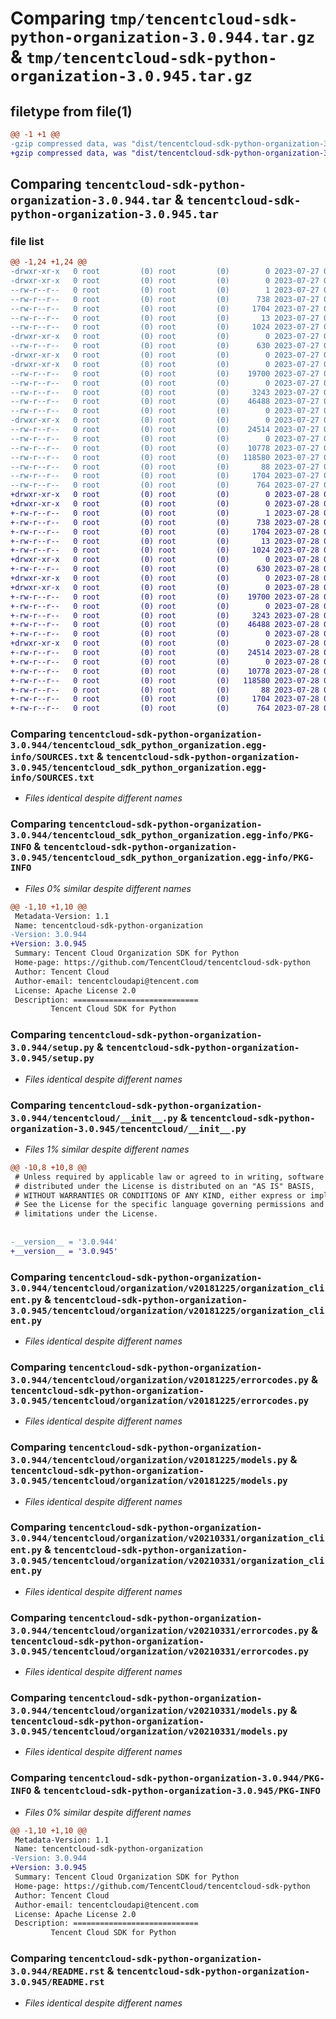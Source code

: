 # Comparing `tmp/tencentcloud-sdk-python-organization-3.0.944.tar.gz` & `tmp/tencentcloud-sdk-python-organization-3.0.945.tar.gz`

## filetype from file(1)

```diff
@@ -1 +1 @@
-gzip compressed data, was "dist/tencentcloud-sdk-python-organization-3.0.944.tar", last modified: Thu Jul 27 02:20:43 2023, max compression
+gzip compressed data, was "dist/tencentcloud-sdk-python-organization-3.0.945.tar", last modified: Fri Jul 28 00:33:05 2023, max compression
```

## Comparing `tencentcloud-sdk-python-organization-3.0.944.tar` & `tencentcloud-sdk-python-organization-3.0.945.tar`

### file list

```diff
@@ -1,24 +1,24 @@
-drwxr-xr-x   0 root         (0) root         (0)        0 2023-07-27 02:20:43.000000 tencentcloud-sdk-python-organization-3.0.944/
-drwxr-xr-x   0 root         (0) root         (0)        0 2023-07-27 02:20:43.000000 tencentcloud-sdk-python-organization-3.0.944/tencentcloud_sdk_python_organization.egg-info/
--rw-r--r--   0 root         (0) root         (0)        1 2023-07-27 02:20:43.000000 tencentcloud-sdk-python-organization-3.0.944/tencentcloud_sdk_python_organization.egg-info/dependency_links.txt
--rw-r--r--   0 root         (0) root         (0)      738 2023-07-27 02:20:43.000000 tencentcloud-sdk-python-organization-3.0.944/tencentcloud_sdk_python_organization.egg-info/SOURCES.txt
--rw-r--r--   0 root         (0) root         (0)     1704 2023-07-27 02:20:43.000000 tencentcloud-sdk-python-organization-3.0.944/tencentcloud_sdk_python_organization.egg-info/PKG-INFO
--rw-r--r--   0 root         (0) root         (0)       13 2023-07-27 02:20:43.000000 tencentcloud-sdk-python-organization-3.0.944/tencentcloud_sdk_python_organization.egg-info/top_level.txt
--rw-r--r--   0 root         (0) root         (0)     1024 2023-07-27 02:20:43.000000 tencentcloud-sdk-python-organization-3.0.944/setup.py
-drwxr-xr-x   0 root         (0) root         (0)        0 2023-07-27 02:20:43.000000 tencentcloud-sdk-python-organization-3.0.944/tencentcloud/
--rw-r--r--   0 root         (0) root         (0)      630 2023-07-27 02:20:43.000000 tencentcloud-sdk-python-organization-3.0.944/tencentcloud/__init__.py
-drwxr-xr-x   0 root         (0) root         (0)        0 2023-07-27 02:20:43.000000 tencentcloud-sdk-python-organization-3.0.944/tencentcloud/organization/
-drwxr-xr-x   0 root         (0) root         (0)        0 2023-07-27 02:20:43.000000 tencentcloud-sdk-python-organization-3.0.944/tencentcloud/organization/v20181225/
--rw-r--r--   0 root         (0) root         (0)    19700 2023-07-27 02:20:43.000000 tencentcloud-sdk-python-organization-3.0.944/tencentcloud/organization/v20181225/organization_client.py
--rw-r--r--   0 root         (0) root         (0)        0 2023-07-27 02:20:43.000000 tencentcloud-sdk-python-organization-3.0.944/tencentcloud/organization/v20181225/__init__.py
--rw-r--r--   0 root         (0) root         (0)     3243 2023-07-27 02:20:43.000000 tencentcloud-sdk-python-organization-3.0.944/tencentcloud/organization/v20181225/errorcodes.py
--rw-r--r--   0 root         (0) root         (0)    46488 2023-07-27 02:20:43.000000 tencentcloud-sdk-python-organization-3.0.944/tencentcloud/organization/v20181225/models.py
--rw-r--r--   0 root         (0) root         (0)        0 2023-07-27 02:20:43.000000 tencentcloud-sdk-python-organization-3.0.944/tencentcloud/organization/__init__.py
-drwxr-xr-x   0 root         (0) root         (0)        0 2023-07-27 02:20:43.000000 tencentcloud-sdk-python-organization-3.0.944/tencentcloud/organization/v20210331/
--rw-r--r--   0 root         (0) root         (0)    24514 2023-07-27 02:20:43.000000 tencentcloud-sdk-python-organization-3.0.944/tencentcloud/organization/v20210331/organization_client.py
--rw-r--r--   0 root         (0) root         (0)        0 2023-07-27 02:20:43.000000 tencentcloud-sdk-python-organization-3.0.944/tencentcloud/organization/v20210331/__init__.py
--rw-r--r--   0 root         (0) root         (0)    10778 2023-07-27 02:20:43.000000 tencentcloud-sdk-python-organization-3.0.944/tencentcloud/organization/v20210331/errorcodes.py
--rw-r--r--   0 root         (0) root         (0)   118580 2023-07-27 02:20:43.000000 tencentcloud-sdk-python-organization-3.0.944/tencentcloud/organization/v20210331/models.py
--rw-r--r--   0 root         (0) root         (0)       88 2023-07-27 02:20:43.000000 tencentcloud-sdk-python-organization-3.0.944/setup.cfg
--rw-r--r--   0 root         (0) root         (0)     1704 2023-07-27 02:20:43.000000 tencentcloud-sdk-python-organization-3.0.944/PKG-INFO
--rw-r--r--   0 root         (0) root         (0)      764 2023-07-27 02:20:43.000000 tencentcloud-sdk-python-organization-3.0.944/README.rst
+drwxr-xr-x   0 root         (0) root         (0)        0 2023-07-28 00:33:05.000000 tencentcloud-sdk-python-organization-3.0.945/
+drwxr-xr-x   0 root         (0) root         (0)        0 2023-07-28 00:33:05.000000 tencentcloud-sdk-python-organization-3.0.945/tencentcloud_sdk_python_organization.egg-info/
+-rw-r--r--   0 root         (0) root         (0)        1 2023-07-28 00:33:05.000000 tencentcloud-sdk-python-organization-3.0.945/tencentcloud_sdk_python_organization.egg-info/dependency_links.txt
+-rw-r--r--   0 root         (0) root         (0)      738 2023-07-28 00:33:05.000000 tencentcloud-sdk-python-organization-3.0.945/tencentcloud_sdk_python_organization.egg-info/SOURCES.txt
+-rw-r--r--   0 root         (0) root         (0)     1704 2023-07-28 00:33:05.000000 tencentcloud-sdk-python-organization-3.0.945/tencentcloud_sdk_python_organization.egg-info/PKG-INFO
+-rw-r--r--   0 root         (0) root         (0)       13 2023-07-28 00:33:05.000000 tencentcloud-sdk-python-organization-3.0.945/tencentcloud_sdk_python_organization.egg-info/top_level.txt
+-rw-r--r--   0 root         (0) root         (0)     1024 2023-07-28 00:33:05.000000 tencentcloud-sdk-python-organization-3.0.945/setup.py
+drwxr-xr-x   0 root         (0) root         (0)        0 2023-07-28 00:33:05.000000 tencentcloud-sdk-python-organization-3.0.945/tencentcloud/
+-rw-r--r--   0 root         (0) root         (0)      630 2023-07-28 00:33:05.000000 tencentcloud-sdk-python-organization-3.0.945/tencentcloud/__init__.py
+drwxr-xr-x   0 root         (0) root         (0)        0 2023-07-28 00:33:05.000000 tencentcloud-sdk-python-organization-3.0.945/tencentcloud/organization/
+drwxr-xr-x   0 root         (0) root         (0)        0 2023-07-28 00:33:05.000000 tencentcloud-sdk-python-organization-3.0.945/tencentcloud/organization/v20181225/
+-rw-r--r--   0 root         (0) root         (0)    19700 2023-07-28 00:33:05.000000 tencentcloud-sdk-python-organization-3.0.945/tencentcloud/organization/v20181225/organization_client.py
+-rw-r--r--   0 root         (0) root         (0)        0 2023-07-28 00:33:05.000000 tencentcloud-sdk-python-organization-3.0.945/tencentcloud/organization/v20181225/__init__.py
+-rw-r--r--   0 root         (0) root         (0)     3243 2023-07-28 00:33:05.000000 tencentcloud-sdk-python-organization-3.0.945/tencentcloud/organization/v20181225/errorcodes.py
+-rw-r--r--   0 root         (0) root         (0)    46488 2023-07-28 00:33:05.000000 tencentcloud-sdk-python-organization-3.0.945/tencentcloud/organization/v20181225/models.py
+-rw-r--r--   0 root         (0) root         (0)        0 2023-07-28 00:33:05.000000 tencentcloud-sdk-python-organization-3.0.945/tencentcloud/organization/__init__.py
+drwxr-xr-x   0 root         (0) root         (0)        0 2023-07-28 00:33:05.000000 tencentcloud-sdk-python-organization-3.0.945/tencentcloud/organization/v20210331/
+-rw-r--r--   0 root         (0) root         (0)    24514 2023-07-28 00:33:05.000000 tencentcloud-sdk-python-organization-3.0.945/tencentcloud/organization/v20210331/organization_client.py
+-rw-r--r--   0 root         (0) root         (0)        0 2023-07-28 00:33:05.000000 tencentcloud-sdk-python-organization-3.0.945/tencentcloud/organization/v20210331/__init__.py
+-rw-r--r--   0 root         (0) root         (0)    10778 2023-07-28 00:33:05.000000 tencentcloud-sdk-python-organization-3.0.945/tencentcloud/organization/v20210331/errorcodes.py
+-rw-r--r--   0 root         (0) root         (0)   118580 2023-07-28 00:33:05.000000 tencentcloud-sdk-python-organization-3.0.945/tencentcloud/organization/v20210331/models.py
+-rw-r--r--   0 root         (0) root         (0)       88 2023-07-28 00:33:05.000000 tencentcloud-sdk-python-organization-3.0.945/setup.cfg
+-rw-r--r--   0 root         (0) root         (0)     1704 2023-07-28 00:33:05.000000 tencentcloud-sdk-python-organization-3.0.945/PKG-INFO
+-rw-r--r--   0 root         (0) root         (0)      764 2023-07-28 00:33:05.000000 tencentcloud-sdk-python-organization-3.0.945/README.rst
```

### Comparing `tencentcloud-sdk-python-organization-3.0.944/tencentcloud_sdk_python_organization.egg-info/SOURCES.txt` & `tencentcloud-sdk-python-organization-3.0.945/tencentcloud_sdk_python_organization.egg-info/SOURCES.txt`

 * *Files identical despite different names*

### Comparing `tencentcloud-sdk-python-organization-3.0.944/tencentcloud_sdk_python_organization.egg-info/PKG-INFO` & `tencentcloud-sdk-python-organization-3.0.945/tencentcloud_sdk_python_organization.egg-info/PKG-INFO`

 * *Files 0% similar despite different names*

```diff
@@ -1,10 +1,10 @@
 Metadata-Version: 1.1
 Name: tencentcloud-sdk-python-organization
-Version: 3.0.944
+Version: 3.0.945
 Summary: Tencent Cloud Organization SDK for Python
 Home-page: https://github.com/TencentCloud/tencentcloud-sdk-python
 Author: Tencent Cloud
 Author-email: tencentcloudapi@tencent.com
 License: Apache License 2.0
 Description: ============================
         Tencent Cloud SDK for Python
```

### Comparing `tencentcloud-sdk-python-organization-3.0.944/setup.py` & `tencentcloud-sdk-python-organization-3.0.945/setup.py`

 * *Files identical despite different names*

### Comparing `tencentcloud-sdk-python-organization-3.0.944/tencentcloud/__init__.py` & `tencentcloud-sdk-python-organization-3.0.945/tencentcloud/__init__.py`

 * *Files 1% similar despite different names*

```diff
@@ -10,8 +10,8 @@
 # Unless required by applicable law or agreed to in writing, software
 # distributed under the License is distributed on an "AS IS" BASIS,
 # WITHOUT WARRANTIES OR CONDITIONS OF ANY KIND, either express or implied.
 # See the License for the specific language governing permissions and
 # limitations under the License.
 
 
-__version__ = '3.0.944'
+__version__ = '3.0.945'
```

### Comparing `tencentcloud-sdk-python-organization-3.0.944/tencentcloud/organization/v20181225/organization_client.py` & `tencentcloud-sdk-python-organization-3.0.945/tencentcloud/organization/v20181225/organization_client.py`

 * *Files identical despite different names*

### Comparing `tencentcloud-sdk-python-organization-3.0.944/tencentcloud/organization/v20181225/errorcodes.py` & `tencentcloud-sdk-python-organization-3.0.945/tencentcloud/organization/v20181225/errorcodes.py`

 * *Files identical despite different names*

### Comparing `tencentcloud-sdk-python-organization-3.0.944/tencentcloud/organization/v20181225/models.py` & `tencentcloud-sdk-python-organization-3.0.945/tencentcloud/organization/v20181225/models.py`

 * *Files identical despite different names*

### Comparing `tencentcloud-sdk-python-organization-3.0.944/tencentcloud/organization/v20210331/organization_client.py` & `tencentcloud-sdk-python-organization-3.0.945/tencentcloud/organization/v20210331/organization_client.py`

 * *Files identical despite different names*

### Comparing `tencentcloud-sdk-python-organization-3.0.944/tencentcloud/organization/v20210331/errorcodes.py` & `tencentcloud-sdk-python-organization-3.0.945/tencentcloud/organization/v20210331/errorcodes.py`

 * *Files identical despite different names*

### Comparing `tencentcloud-sdk-python-organization-3.0.944/tencentcloud/organization/v20210331/models.py` & `tencentcloud-sdk-python-organization-3.0.945/tencentcloud/organization/v20210331/models.py`

 * *Files identical despite different names*

### Comparing `tencentcloud-sdk-python-organization-3.0.944/PKG-INFO` & `tencentcloud-sdk-python-organization-3.0.945/PKG-INFO`

 * *Files 0% similar despite different names*

```diff
@@ -1,10 +1,10 @@
 Metadata-Version: 1.1
 Name: tencentcloud-sdk-python-organization
-Version: 3.0.944
+Version: 3.0.945
 Summary: Tencent Cloud Organization SDK for Python
 Home-page: https://github.com/TencentCloud/tencentcloud-sdk-python
 Author: Tencent Cloud
 Author-email: tencentcloudapi@tencent.com
 License: Apache License 2.0
 Description: ============================
         Tencent Cloud SDK for Python
```

### Comparing `tencentcloud-sdk-python-organization-3.0.944/README.rst` & `tencentcloud-sdk-python-organization-3.0.945/README.rst`

 * *Files identical despite different names*

